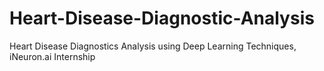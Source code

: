 # Heart-Disease-Diagnostic-Analysis
Heart Disease Diagnostics Analysis using Deep Learning Techniques, iNeuron.ai Internship 
